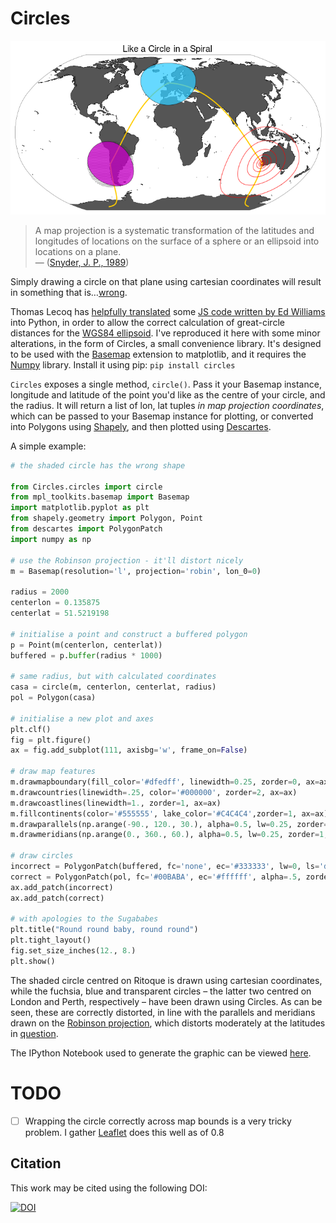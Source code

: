 # Circles

[![Circles](circles_gh.png)](http://nbviewer.ipython.org/github/urschrei/Circles/blob/master/circles.ipynb "Winkel III isn't available, and I don't want to use Kavrayskiy VII, because I don't want to be thought of as an obscurantist.")

> A map projection is a systematic transformation of the latitudes and longitudes of locations on the surface of a sphere or an ellipsoid into locations on a plane.  
— ([Snyder, J. P., 1989](http://pubs.usgs.gov/pp/1453/report.pdf))

Simply drawing a circle on that plane using cartesian coordinates will result in something that is…[wrong](http://www.economist.com/node/1788311).

Thomas Lecoq has [helpfully translated](http://www.geophysique.be/2011/02/19/matplotlib-basemap-tutorial-08-shooting-great-circles/) some [JS code written by Ed Williams](http://williams.best.vwh.net/gccalc.htm) into Python, in order to allow the correct calculation of great-circle distances for the [WGS84 ellipsoid](http://en.wikipedia.org/wiki/World_Geodetic_System). I've reproduced it here with some minor alterations, in the form of Circles, a small convenience library. It's designed to be used with the [Basemap](http://matplotlib.org/basemap/) extension to matplotlib, and it requires the [Numpy](http://www.numpy.org) library. Install it using pip: `pip install circles`

`Circles` exposes a single method, `circle()`. Pass it your Basemap instance, longitude and latitude of the point you'd like as the centre of your circle, and the radius. It will return a list of lon, lat tuples *in map projection coordinates*, which can be passed to your Basemap instance for plotting, or converted into Polygons using [Shapely](http://toblerity.org/shapely/manual.html), and then plotted using [Descartes](https://bitbucket.org/sgillies/descartes/).

A simple example:  

```Python
# the shaded circle has the wrong shape

from Circles.circles import circle
from mpl_toolkits.basemap import Basemap
import matplotlib.pyplot as plt
from shapely.geometry import Polygon, Point
from descartes import PolygonPatch
import numpy as np

# use the Robinson projection - it'll distort nicely
m = Basemap(resolution='l', projection='robin', lon_0=0)

radius = 2000
centerlon = 0.135875
centerlat = 51.5219198

# initialise a point and construct a buffered polygon
p = Point(m(centerlon, centerlat))
buffered = p.buffer(radius * 1000)

# same radius, but with calculated coordinates
casa = circle(m, centerlon, centerlat, radius)
pol = Polygon(casa)

# initialise a new plot and axes
plt.clf()
fig = plt.figure()
ax = fig.add_subplot(111, axisbg='w', frame_on=False)

# draw map features
m.drawmapboundary(fill_color='#dfedff', linewidth=0.25, zorder=0, ax=ax)
m.drawcountries(linewidth=.25, color='#000000', zorder=2, ax=ax)
m.drawcoastlines(linewidth=1., zorder=1, ax=ax)
m.fillcontinents(color='#555555', lake_color='#C4C4C4',zorder=1, ax=ax)
m.drawparallels(np.arange(-90., 120., 30.), alpha=0.5, lw=0.25, zorder=1, ax=ax)
m.drawmeridians(np.arange(0., 360., 60.), alpha=0.5, lw=0.25, zorder=1, ax=ax)

# draw circles
incorrect = PolygonPatch(buffered, fc='none', ec='#333333', lw=0, ls='dotted', hatch='....', zorder=1)
correct = PolygonPatch(pol, fc='#00BABA', ec='#ffffff', alpha=.5, zorder=3)
ax.add_patch(incorrect)
ax.add_patch(correct)

# with apologies to the Sugababes
plt.title("Round round baby, round round")
plt.tight_layout()
fig.set_size_inches(12., 8.)
plt.show()
```

The shaded circle centred on Ritoque is drawn using cartesian coordinates, while the fuchsia, blue and transparent circles – the latter two centred on London and Perth, respectively – have been drawn using Circles. As can be seen, these are correctly distorted, in line with the parallels and meridians drawn on the [Robinson projection](http://en.wikipedia.org/wiki/Robinson_Projection), which distorts moderately at the latitudes in [question](http://www.openstreetmap.org/#map=18/51.52192/-0.13585).  

The IPython Notebook used to generate the graphic can be viewed [here](http://nbviewer.ipython.org/github/urschrei/Circles/blob/master/circles.ipynb).

# TODO
- [ ] Wrapping the circle correctly across map bounds is a very tricky problem. I gather [Leaflet](http://leafletjs.com/reference.html#circle) does this well as of 0.8

## Citation

This work may be cited using the following DOI:  

[![DOI](https://zenodo.org/badge/doi/10.5281/zenodo.10084.png)](https://zenodo.org/record/10084)
